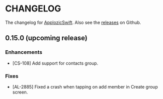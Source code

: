 # CHANGELOG

The changelog for [ApplozicSwift](https://github.com/AppLozic/ApplozicSwift). Also see the [releases](https://github.com/AppLozic/ApplozicSwift/releases) on Github.

0.15.0 (upcoming release)
---
### Enhancements

- [CS-108] Add support for contacts group.

### Fixes

- [AL-2885] Fixed a crash when tapping on add member in Create group screen.
